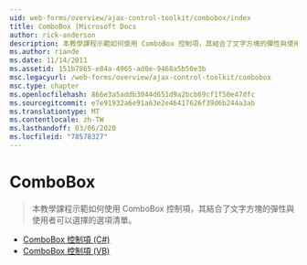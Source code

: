 ```yaml
---
uid: web-forms/overview/ajax-control-toolkit/combobox/index
title: ComboBox |Microsoft Docs
author: rick-anderson
description: 本教學課程示範如何使用 ComboBox 控制項，其結合了文字方塊的彈性與使用者可以選擇的選項清單。
ms.author: riande
ms.date: 11/14/2011
ms.assetid: 151b7865-e84a-4965-ad0e-9468a5b50e3b
msc.legacyurl: /web-forms/overview/ajax-control-toolkit/combobox
msc.type: chapter
ms.openlocfilehash: 866e3a5addb3044d651d9a2bcb69cf1f50e47dfc
ms.sourcegitcommit: e7e91932a6e91a63e2e46417626f39d6b244a3ab
ms.translationtype: MT
ms.contentlocale: zh-TW
ms.lasthandoff: 03/06/2020
ms.locfileid: "78578327"
---
```

# <a name="combobox"></a>ComboBox

> 本教學課程示範如何使用 ComboBox 控制項，其結合了文字方塊的彈性與使用者可以選擇的選項清單。

- [ComboBox 控制項 (C#)](how-do-i-use-the-combobox-control-cs.md)
- [ComboBox 控制項 (VB)](how-do-i-use-the-combobox-control-vb.md)
